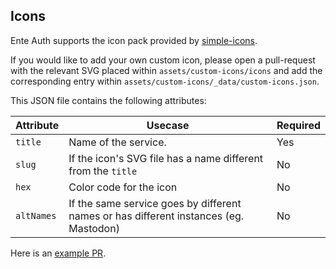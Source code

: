 ## Icons

Ente Auth supports the icon pack provided by
[simple-icons](https://github.com/simple-icons/simple-icons).

If you would like to add your own custom icon, please open a pull-request with
the relevant SVG placed within `assets/custom-icons/icons` and add the
corresponding entry within `assets/custom-icons/_data/custom-icons.json`.

This JSON file contains the following attributes:

| Attribute | Usecase | Required |
|---|---|---|
| `title` | Name of the service. | Yes |
| `slug` | If the icon's SVG file has a name different from the `title` | No |
| `hex` | Color code for the icon  | No |
| `altNames` | If the same service goes by different names or has different instances (eg. Mastodon) | No |

Here is an [example PR](https://github.com/ente-io/ente/pull/213).
